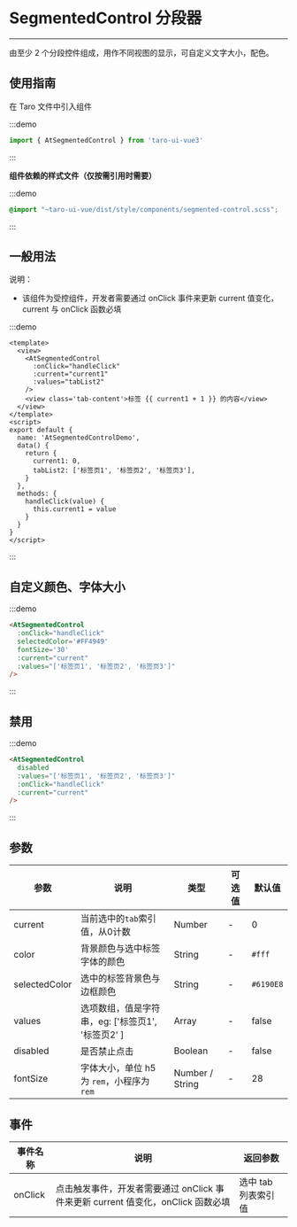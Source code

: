 # SegmentedControl 分段器

---
由至少 2 个分段控件组成，用作不同视图的显示，可自定义文字大小，配色。

## 使用指南

在 Taro 文件中引入组件

:::demo
```js
import { AtSegmentedControl } from 'taro-ui-vue3'
```
:::

**组件依赖的样式文件（仅按需引用时需要）**

:::demo
```scss
@import "~taro-ui-vue/dist/style/components/segmented-control.scss";
```
:::

## 一般用法
说明：

* 该组件为受控组件，开发者需要通过 onClick 事件来更新 current 值变化，current 与 onClick 函数必填


:::demo

```vue
<template>
  <view>
    <AtSegmentedControl
      :onClick="handleClick"
      :current="current1"
      :values="tabList2"
    />
    <view class='tab-content'>标签 {{ current1 + 1 }} 的内容</view>
  </view>
</template>
<script>
export default {
  name: 'AtSegmentedControlDemo',
  data() {
    return {
      current1: 0,
      tabList2: ['标签页1', '标签页2', '标签页3'],
    }
  },
  methods: {
    handleClick(value) {
      this.current1 = value
    }
  }
}
</script>
```

:::

## 自定义颜色、字体大小

:::demo

```html
<AtSegmentedControl
  :onClick="handleClick"
  selectedColor='#FF4949'
  fontSize='30'
  :current="current"
  :values="['标签页1', '标签页2', '标签页3']"
/>


```

:::

## 禁用

:::demo

```html
<AtSegmentedControl
  disabled
  :values="['标签页1', '标签页2', '标签页3']"
  :onClick="handleClick"
  :current="current"
/>
```

:::

## 参数

| 参数       | 说明                                   | 类型    | 可选值                                                              | 默认值   |
| ---------- | -------------------------------------- | ------- | ------------------------------------------------------------------- | -------- |
| current | 当前选中的`tab`索引值，从0计数  | Number  | - | 0 |
| color     | 背景颜色与选中标签字体的颜色  | String | - | `#fff` |
| selectedColor  | 选中的标签背景色与边框颜色  | String | - | `#6190E8` |
| values | 选项数组，值是字符串，eg: ['标签页1', '标签页2' ] | Array  | - | false |
| disabled | 是否禁止点击 | Boolean  | - | false |
| fontSize | 字体大小，单位 h5 为 `rem`，小程序为 `rem` | Number / String  | - | 28 |

## 事件

| 事件名称 | 说明          | 返回参数  |
|---------- |-------------- |---------- |
| onClick | 点击触发事件，开发者需要通过 onClick 事件来更新 current 值变化，onClick 函数必填  | 选中 tab 列表索引值  |
